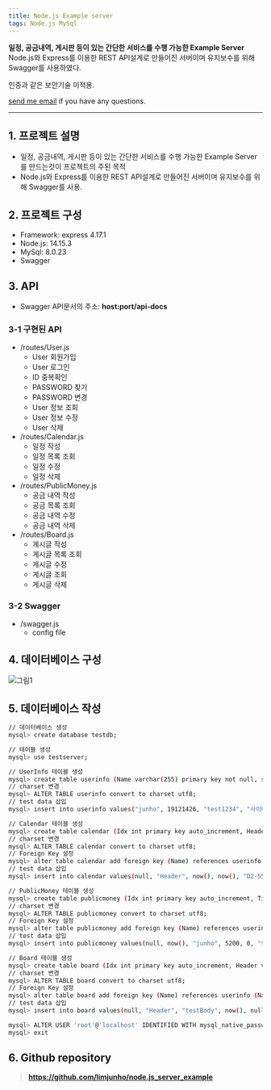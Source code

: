 ```yaml
---
title: Node.js Example server
tags: Node.js MySql
---
```


**일정, 공금내역, 게시판 등이 있는 간단한 서비스를 수행 가능한 Example Server**    
Node.js와 Express를 이용한 REST API설계로 만들어진 서버이며 유지보수를 위해 Swagger를 사용하였다.

인증과 같은 보안기술 미적용.  

 [send me email](mailto:jewel7492@gmail.com) if you have any questions.

<!--more-->

---

## 1. 프로젝트 설명

- 일정, 공금내역, 게시판 등이 있는 간단한 서비스를 수행 가능한 Example Server를 만드는것이 프로젝트의 주된 목적  
- Node.js와 Express를 이용한 REST API설계로 만들어진 서버이며 유지보수를 위해 Swagger를 사용.  

## 2. 프로젝트 구성

- Framework: express 4.17.1
- Node.js: 14.15.3
- MySql: 8.0.23
- Swagger

## 3. API  

- Swagger API문서의 주소: **host:port/api-docs**  

### 3-1 구현된 API

- /routes/User.js
    - User 회원가입
    - User 로그인
    - ID 중복확인
    - PASSWORD 찾기
    - PASSWORD 변경
    - User 정보 조회
    - User 정보 수정
    - User 삭제
- /routes/Calendar.js
    - 일정 작성
    - 일정 목록 조회
    - 일정 수정
    - 일정 삭제
- /routes/PublicMoney.js
    - 공금 내역 작성
    - 공금 목록 조회
    - 공금 내역 수정
    - 공금 내역 삭제
- /routes/Board.js
    - 게시글 작성
    - 게시글 목록 조회
    - 게시글 수정
    - 게시글 조회
    - 게시글 삭제

### 3-2 Swagger

- /swagger.js
    - config file

## 4. 데이터베이스 구성

![그림1](./assets/Example_server/Database.jpg)

## 5. 데이터베이스 작성

```bash
// 데이터베이스 생성
mysql> create database testdb;

// 테이블 생성
mysql> use testserver;

// UserInfo 테이블 생성
mysql> create table userinfo (Name varchar(255) primary key not null, studentID int unique not null, Password varchar(255) not null, Department varchar(255) not null, Grade int not null, PhoneNumber varchar(255) unique not null, Email varchar(255) unique not null, Part varchar(255) not null, Status varchar(255) not null, Warning int not null, Permission varchar(255) not null);
// charset 변경
mysql> ALTER TABLE userinfo convert to charset utf8;
// test data 삽입
mysql> insert into userinfo values("junho", 19121426, "test1234", "사이버보안", 5, "010-3302-7492", "jewel7492@naver.com", "개발", "재학", 0, "True");

// Calendar 테이블 생성
mysql> create table calendar (Idx int primary key auto_increment, Header varchar(255) not null, StartTime datetime not null, EndTime datetime not null, Place varchar(255) not null, Name varchar(255) not null, Body varchar(255));
// charset 변경
mysql> ALTER TABLE calendar convert to charset utf8;
// Foreign Key 설정
mysql> alter table calendar add foreign key (Name) references userinfo (Name);
// test data 삽입
mysql> insert into calendar values(null, "Header", now(), now(), "D2-558", "junho", "testBody");

// PublicMoney 테이블 생성
mysql> create table publicmoney (Idx int primary key auto_increment, Time datetime not null, Name varchar(255) not null, Deposit int, Withdraw int, Contents varchar(255) not null, Balance int not null);
// charset 변경
mysql> ALTER TABLE publicmoney convert to charset utf8;
// Foreign Key 설정
mysql> alter table publicmoney add foreign key (Name) references userinfo (Name);
// test data 삽입
mysql> insert into publicmoney values(null, now(), "junho", 5200, 0, "입금", 5200);

// Board 테이블 생성
mysql> create table board (Idx int primary key auto_increment, Header varchar(255) not null, Body varchar(255) not null, CreatedTime datetime not null, UpdateTime datetime, Name varchar(255) not null);
// charset 변경
mysql> ALTER TABLE board convert to charset utf8;
// Foreign Key 설정
mysql> alter table board add foreign key (Name) references userinfo (Name);
// test data 삽입
mysql> insert into board values(null, "Header", "testBody", now(), null, "junho");

mysql> ALTER USER 'root'@'localhost' IDENTIFIED WITH mysql_native_password BY 'Password';
mysql> exit
```

## 6. Github repository

> **https://github.com/limjunho/node.js_server_example**